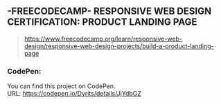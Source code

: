 ## -FREECODECAMP- RESPONSIVE WEB DESIGN CERTIFICATION: PRODUCT LANDING PAGE
> https://www.freecodecamp.org/learn/responsive-web-design/responsive-web-design-projects/build-a-product-landing-page

### CodePen:
You can find this project on CodePen.  
URL: https://codepen.io/Dyrits/details/JjYdbGZ

